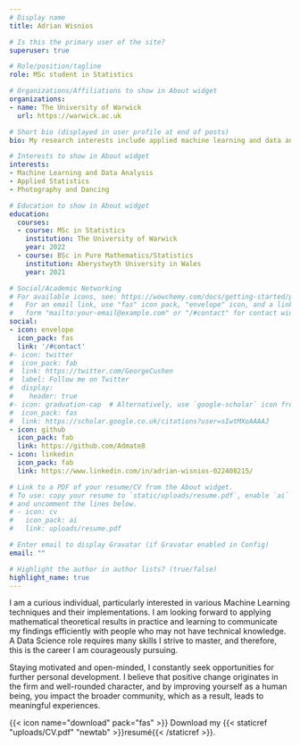 ```yaml
---
# Display name
title: Adrian Wisnios

# Is this the primary user of the site?
superuser: true

# Role/position/tagline
role: MSc student in Statistics

# Organizations/Affiliations to show in About widget
organizations:
- name: The University of Warwick
  url: https://warwick.ac.uk

# Short bio (displayed in user profile at end of posts)
bio: My research interests include applied machine learning and data analysis.

# Interests to show in About widget
interests:
- Machine Learning and Data Analysis
- Applied Statistics
- Photography and Dancing

# Education to show in About widget
education:
  courses:
  - course: MSc in Statistics
    institution: The University of Warwick
    year: 2022
  - course: BSc in Pure Mathematics/Statistics
    institution: Aberystwyth University in Wales
    year: 2021

# Social/Academic Networking
# For available icons, see: https://wowchemy.com/docs/getting-started/page-builder/#icons
#   For an email link, use "fas" icon pack, "envelope" icon, and a link in the
#   form "mailto:your-email@example.com" or "/#contact" for contact widget.
social:
- icon: envelope
  icon_pack: fas
  link: '/#contact'
#- icon: twitter
#  icon_pack: fab
#  link: https://twitter.com/GeorgeCushen
#  label: Follow me on Twitter
#  display:
#    header: true
#- icon: graduation-cap  # Alternatively, use `google-scholar` icon from #`ai` icon pack
#  icon_pack: fas
#  link: https://scholar.google.co.uk/citations?user=sIwtMXoAAAAJ
- icon: github
  icon_pack: fab
  link: https://github.com/Admate8
- icon: linkedin
  icon_pack: fab
  link: https://www.linkedin.com/in/adrian-wisnios-022408215/

# Link to a PDF of your resume/CV from the About widget.
# To use: copy your resume to `static/uploads/resume.pdf`, enable `ai` icons in `params.toml`,
# and uncomment the lines below.
# - icon: cv
#   icon_pack: ai
#   link: uploads/resume.pdf

# Enter email to display Gravatar (if Gravatar enabled in Config)
email: ""

# Highlight the author in author lists? (true/false)
highlight_name: true
---
```


I am a curious individual, particularly interested in various Machine Learning techniques and their implementations. I am looking forward to applying mathematical theoretical results in practice and learning to communicate my findings efficiently with people who may not have technical knowledge. A Data Science role requires many skills I strive to master, and therefore, this is the career I am courageously pursuing. 

Staying motivated and open-minded, I constantly seek opportunities for further personal development. I believe that positive change originates in the firm and well-rounded character, and by improving yourself as a human being, you impact the broader community, which as a result, leads to meaningful experiences. 


{{< icon name="download" pack="fas" >}} Download my {{< staticref "uploads/CV.pdf" "newtab" >}}resumé{{< /staticref >}}.
